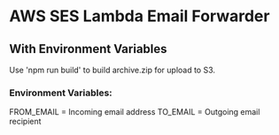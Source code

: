 # AWS SES Lambda Email Forwarder
## With Environment Variables

Use 'npm run build' to build archive.zip for upload to S3.

### Environment Variables:

FROM_EMAIL = Incoming email address
TO_EMAIL = Outgoing email recipient
